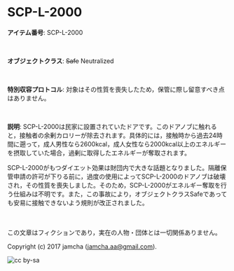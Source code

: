 

# SCP-L-2000

**アイテム番号**: SCP-L-2000  

<br>  

**オブジェクトクラス**: <del>Safe</del> Neutralized  

<br>  

**特別収容プロトコル**: 対象はその性質を喪失したため，保管に際し留意すべき点はありません。  

<br>  

**説明**: SCP-L-2000は民家に設置されていたドアです。このドアノブに触れると，接触者の余剰カロリーが除去されます。具体的には，接触時から過去24時間に遡って，成人男性なら2600kcal，成人女性なら2000kcal以上のエネルギーを摂取していた場合，過剰に取得したエネルギーが奪取されます。  

SCP-L-2000がもつダイエット効果は財団内で大きな話題となりました。隔離保管申請の許可が下りる前に，過度の使用によってSCP-L-2000のドアノブは破壊され，その性質を喪失しました。そのため，SCP-L-2000がエネルギー奪取を行う仕組みは不明です。また，この事故により，オブジェクトクラスSafeであっても安易に接触できないよう規則が改正されました。  

<br>  
<br>  
この文章はフィクションであり，実在の人物・団体とは一切関係ありません。  

Copyright (c) 2017 jamcha (jamcha.aa@gmail.com).  

![cc by-sa](https://i.creativecommons.org/l/by-sa/4.0/88x31.png)  

